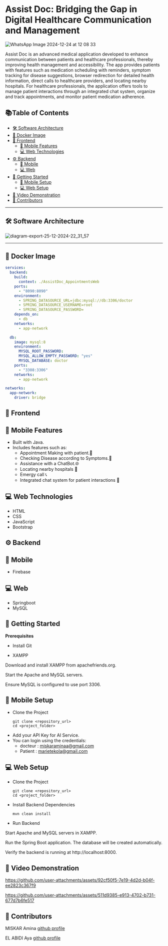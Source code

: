 # **Assist Doc: Bridging the Gap in Digital Healthcare Communication and Management**

![WhatsApp Image 2024-12-24 at 12 08 33](https://github.com/user-attachments/assets/5fe41324-f6d0-4e2e-9801-c009b9079841)

Assist Doc is an advanced medical application developed to enhance communication between patients and
healthcare professionals, thereby improving health management and accessibility. The app provides patients
with features such as medication scheduling with reminders, symptom tracking for disease suggestions, browser
redirection for detailed health information, direct calls to healthcare providers, and locating nearby hospitals. For
healthcare professionals, the application offers tools to manage patient interactions through an integrated chat
system, organize and track appointments, and monitor patient medication adherence.

## 📚**Table of Contents**
- [🛠️ Software Architecture](#-software-architecture)
- [🐳 Docker Image](#-docker-image)
- [🎨 Frontend](#-frontend)
  - [📱 Mobile Features](#-mobile-features)
  - [💻 Web Technologies](#-web-technologies)
- [⚙️ Backend](#-backend)
  - [📱 Mobile](#-mobile)
  - [💻 Web](#-web)
- [🚀 Getting Started](#-getting-started)
  - [📱 Mobile Setup](#mobile-setup)
  - [💻 Web Setup](#web-setup)
- [🎥 Video Demonstration](#-video-demonstration)
- [🤝 Contributors](#-contributors)

---

## **🛠️ Software Architecture**
![diagram-export-25-12-2024-22_31_57](https://github.com/user-attachments/assets/9869cc95-157d-46df-a89c-b9499177dc4f)

---

## **🐳 Docker Image**

```yaml
services:
  backend:
    build:
      context: ./AssistDoc_AppointmentsWeb
    ports:
      - "8090:8090"
    environment:
      - SPRING_DATASOURCE_URL=jdbc:mysql://db:3306/doctor
      - SPRING_DATASOURCE_USERNAME=root
      - SPRING_DATASOURCE_PASSWORD=
    depends_on:
      - db
    networks:
      - app-network

  db:
    image: mysql:8
    environment:
      MYSQL_ROOT_PASSWORD:
      MYSQL_ALLOW_EMPTY_PASSWORD: "yes"
      MYSQL_DATABASE: doctor
    ports:
      - "3308:3306"
    networks:
      - app-network

networks:
  app-network:
    driver: bridge
```


## **🎨 Frontend**

## 📱 Mobile Features
- Built with Java.
- Includes features such as:
     - Appointment Making with patient.📅
     - Checking Disease according to Symptoms.💊
     - Assistance with a ChatBot.🌐
     - Locating nearby hospitals 🏨
     - Emergy call 📞
     - Integrated chat system for patient interactions 💬

## 💻 Web Technologies
- HTML
- CSS
- JavaScript
- Bootstrap

## **⚙️ Backend**

## 📱 Mobile
- Firebase

## 💻 Web
- Springboot
- MySQL

## **🚀 Getting Started**
**Prerequisites**

- Install Git

- XAMPP

Download and install XAMPP from apachefriends.org.

Start the Apache and MySQL servers.

Ensure MySQL is configured to use port 3306.

## 📱 Mobile Setup
- Clone the Project
  ```
  git clone <repository_url>
  cd <project_folder>
  ```
- Add your API Key for AI Service.
- You can login using the credentials:
   - docteur :  miskaraminaa@gmail.com
   - Patient :  marietekola@gmail.com


## 💻 Web Setup

- Clone the Project
  ```
  git clone <repository_url>
  cd <project_folder>
  ```

- Install Backend Dependencies
  ```
  mvn clean install
  ```
  
- Run Backend

Start Apache and MySQL servers in XAMPP.

Run the Spring Boot application. The database will be created automatically.

Verify the backend is running at http://localhost:8000.

## **🎥 Video Demonstration**




https://github.com/user-attachments/assets/92cf50f5-7e19-4d2d-b04f-ee2823c367f9



https://github.com/user-attachments/assets/511d9385-e913-4702-b731-677d7b6fe517


## **🤝 Contributors**

MISKAR Amina  [github profile](https://github.com/miskaraminaa)

EL ABIDI Aya  [github profile](https://github.com/yaelaya)
